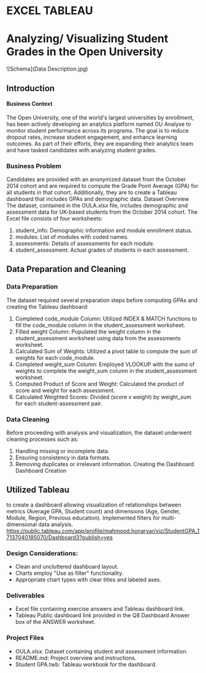 # EXCEL TABLEAU
# Analyzing/ Visualizing Student Grades in the Open University
![Schema](Data Description.jpg)
## Introduction
#### Business Context
The Open University, one of the world's largest universities by enrollment, has been actively developing an analytics platform named OU Analyse to monitor student performance across its programs. The goal is to reduce dropout rates, increase student engagement, and enhance learning outcomes. As part of their efforts, they are expanding their analytics team and have tasked candidates with analyzing student grades.
### Business Problem
Candidates are provided with an anonymized dataset from the October 2014 cohort and are required to compute the Grade Point Average (GPA) for all students in that cohort. Additionally, they are to create a Tableau dashboard that includes GPAs and demographic data.
Dataset Overview
The dataset, contained in the OULA.xlsx file, includes demographic and assessment data for UK-based students from the October 2014 cohort. The Excel file consists of four worksheets:
1. student_info: Demographic information and module enrollment status.
2. modules: List of modules with coded names.
3. assessments: Details of assessments for each module.
4. student_assessment: Actual grades of students in each assessment.
## Data Preparation and Cleaning
### Data Preparation
The dataset required several preparation steps before computing GPAs and creating the Tableau dashboard:
1. Completed code_module Column: Utilized INDEX & MATCH functions to fill the code_module column in the student_assessment worksheet.
2. Filled weight Column: Populated the weight column in the student_assessment worksheet using data from the assessments worksheet.
3. Calculated Sum of Weights: Utilized a pivot table to compute the sum of weights for each code_module.
4. Completed weight_sum Column: Employed VLOOKUP with the sums of weights to complete the weight_sum column in the student_assessment worksheet.
5. Computed Product of Score and Weight: Calculated the product of score and weight for each assessment.
6. Calculated Weighted Scores: Divided (score x weight) by weight_sum for each student-assessment pair.
### Data Cleaning
Before proceeding with analysis and visualization, the dataset underwent cleaning processes such as:
1. Handling missing or incomplete data.
2. Ensuring consistency in data formats.
3. Removing duplicates or irrelevant information.
Creating the Dashboard
Dashboard Creation
## Utilized Tableau 
to create a dashboard allowing visualization of relationships between metrics (Average GPA, Student count) and dimensions (Age, Gender, Module, Region, Previous education). Implemented filters for multi-dimensional data analysis.
https://public.tableau.com/app/profile/mahmood.honarvar/viz/StudentGPA_17137040185070/Dashboard3?publish=yes
### Design Considerations:
* Clean and uncluttered dashboard layout.
* Charts employ "Use as filter" functionality.
* Appropriate chart types with clear titles and labeled axes.
### Deliverables
* Excel file containing exercise answers and Tableau dashboard link.
* Tableau Public dashboard link provided in the Q8 Dashboard Answer box of the ANSWER worksheet.
### Project Files
* OULA.xlsx: Dataset containing student and assessment information.
* README.md: Project overview and instructions.
* Student GPA.twb: Tableau workbook for the dashboard.



